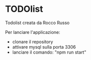 # TODOlist
 
 Todolist creata da Rocco Russo
 
 Per lanciare l'applicazione:
  - clonare il repository
  - attivare mysql sulla porta 3306
  - lanciare il comando: "npm run start"
